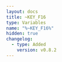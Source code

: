 ```yaml
---
layout: docs
title: ~KEY_F16
type: Variables
name: "%~KEY_F16%"
hidden: true
changelog:
  - type: Added
    version: v0.8.2
---
```

